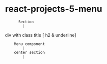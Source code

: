 # react-projects-5-menu

          Section
            |
div with class title [ h2 & underline]

        Menu component 
            |
        center section
            |
            
          

